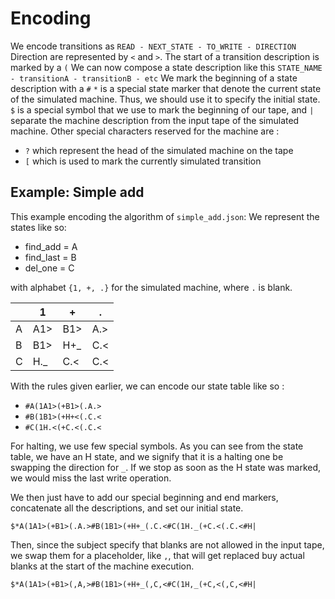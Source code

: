 # Encoding

We encode transitions as `READ - NEXT_STATE - TO_WRITE - DIRECTION`
Direction are represented by `<` and `>`.
The start of a transition description is marked by a `(`
We can now compose a state description like this `STATE_NAME - transitionA - transitionB - etc`
We mark the beginning of a state description with a `#`
`*` is a special state marker that denote the current state of the simulated machine.
Thus, we should use it to specify the initial state.
`$` is a special symbol that we use to mark the beginning of our tape,
and `|` separate the machine description from the input tape of the simulated machine.
Other special characters reserved for the machine are :

- `?` which represent the head of the simulated machine on the tape
- `[` which is used to mark the currently simulated transition

## Example: Simple add

This example encoding the algorithm of `simple_add.json`:
We represent the states like so:

- find_add = A
- find_last = B
- del_one = C

with alphabet `{1, +, .}` for the simulated machine, where `.` is blank.

|   | 1 | + | . |
|---|---|---|---|
| A |A1>|B1>|A.>|
| B |B1>|H+_|C.<|
| C |H._|C.<|C.<|

With the rules given earlier, we can encode our state table like so :

- `#A(1A1>(+B1>(.A.>`
- `#B(1B1>(+H+<(.C.<`
- `#C(1H.<(+C.<(.C.<`

For halting, we use few special symbols. As you can see from the state table, we have an H state, and we signify that it is a halting one be swapping the direction for `_`.
If we stop as soon as the H state was marked, we would miss the last write operation.

We then just have to add our special beginning and end markers, concatenate all the descriptions, and set our initial state.

`$*A(1A1>(+B1>(.A.>#B(1B1>(+H+_(.C.<#C(1H._(+C.<(.C.<#H|`

Then, since the subject specify that blanks are not allowed in the input tape, we swap them for a placeholder, like `,`, that will get replaced buy actual blanks at the start of the machine execution.

`$*A(1A1>(+B1>(,A,>#B(1B1>(+H+_(,C,<#C(1H,_(+C,<(,C,<#H|`
